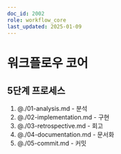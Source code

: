 ```yaml
---
doc_id: 2002
role: workflow_core
last_updated: 2025-01-09
---
```


# 워크플로우 코어

## 5단계 프로세스
1. @./01-analysis.md - 분석
2. @./02-implementation.md - 구현
3. @./03-retrospective.md - 회고
4. @./04-documentation.md - 문서화
5. @./05-commit.md - 커밋
